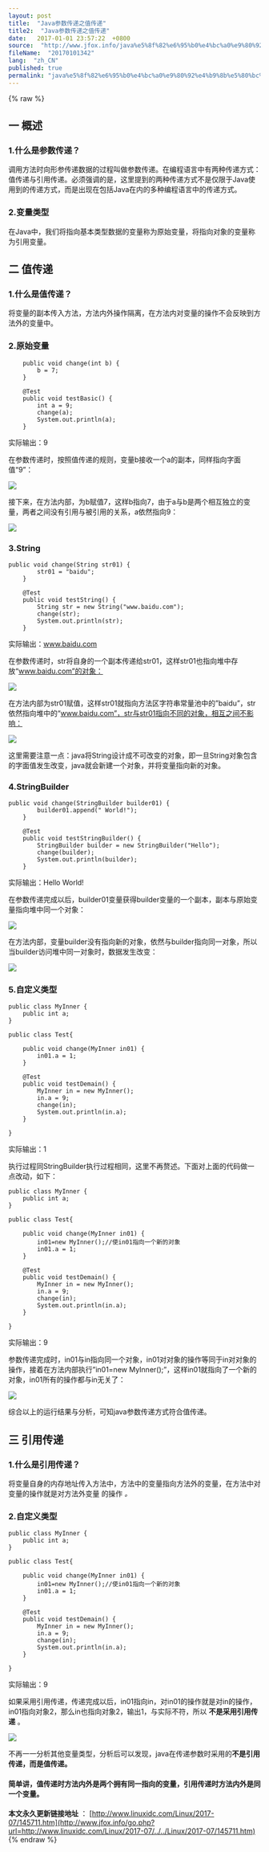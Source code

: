 ```yaml
---
layout: post
title:  "Java参数传递之值传递"
title2:  "Java参数传递之值传递"
date:   2017-01-01 23:57:22  +0800
source:  "http://www.jfox.info/java%e5%8f%82%e6%95%b0%e4%bc%a0%e9%80%92%e4%b9%8b%e5%80%bc%e4%bc%a0%e9%80%92.html"
fileName:  "20170101342"
lang:  "zh_CN"
published: true
permalink: "java%e5%8f%82%e6%95%b0%e4%bc%a0%e9%80%92%e4%b9%8b%e5%80%bc%e4%bc%a0%e9%80%92.html"
---
```

{% raw %}
## 一 概述

### 1.什么是参数传递？

调用方法时向形参传递数据的过程叫做参数传递。在编程语言中有两种传递方式：值传递与引用传递。必须强调的是，这里提到的两种传递方式不是仅限于Java使用到的传递方式，而是出现在包括Java在内的多种编程语言中的传递方式。

### 2.变量类型

在Java中，我们将指向基本类型数据的变量称为原始变量，将指向对象的变量称为引用变量。

## 二 值传递

### 1.什么是值传递？

将变量的副本传入方法，方法内外操作隔离，在方法内对变量的操作不会反映到方法外的变量中。

### 2.原始变量

        public void change(int b) {
            b = 7;
        }
    
        @Test
        public void testBasic() {
            int a = 9;
            change(a);
            System.out.println(a);
        }

实际输出：9

在参数传递时，按照值传递的规则，变量b接收一个a的副本，同样指向字面值“9”：

![](/wp-content/uploads/2017/07/1500115525.png)

接下来，在方法内部，为b赋值7，这样b指向7，由于a与b是两个相互独立的变量，两者之间没有引用与被引用的关系，a依然指向9：

![](/wp-content/uploads/2017/07/1500115528.png)

### 3.String

    public void change(String str01) {
            str01 = "baidu";
        }
    
        @Test
        public void testString() {
            String str = new String("www.baidu.com");
            change(str);
            System.out.println(str);
        }

实际输出：www.baidu.com

在参数传递时，str将自身的一个副本传递给str01，这样str01也指向堆中存放“www.baidu.com”的对象：

![](/wp-content/uploads/2017/07/1500115529.png)

在方法内部为str01赋值，这样str01就指向方法区字符串常量池中的”baidu”，str依然指向堆中的“www.baidu.com”，str与str01指向不同的对象，相互之间不影响：

![](/wp-content/uploads/2017/07/1500115530.png)

这里需要注意一点：java将String设计成不可改变的对象，即一旦String对象包含的字面值发生改变，java就会新建一个对象，并将变量指向新的对象。

### 4.StringBuilder

    public void change(StringBuilder builder01) {
            builder01.append(" World!");
        }
    
        @Test
        public void testStringBuilder() {
            StringBuilder builder = new StringBuilder("Hello");
            change(builder);
            System.out.println(builder);
        }

实际输出：Hello World!

在参数传递完成以后，builder01变量获得builder变量的一个副本，副本与原始变量指向堆中同一个对象：

![](/wp-content/uploads/2017/07/1500115531.png)

在方法内部，变量builder没有指向新的对象，依然与builder指向同一对象，所以当builder访问堆中同一对象时，数据发生改变：

![](/wp-content/uploads/2017/07/15001155311.png)

### 5.自定义类型

    public class MyInner {
        public int a;
    }
    
    public class Test{
    
        public void change(MyInner in01) {
            in01.a = 1;
        }
    
        @Test
        public void testDemain() {
            MyInner in = new MyInner();
            in.a = 9;
            change(in);
            System.out.println(in.a);
        }
    
    }

实际输出：1

执行过程同StringBuilder执行过程相同，这里不再赘述。下面对上面的代码做一点改动，如下：

    public class MyInner {
        public int a;
    }
    
    public class Test{
    
        public void change(MyInner in01) {
            in01=new MyInner();//使in01指向一个新的对象
            in01.a = 1;
        }
    
        @Test
        public void testDemain() {
            MyInner in = new MyInner();
            in.a = 9;
            change(in);
            System.out.println(in.a);
        }
    
    }

实际输出：9

参数传递完成时，in01与in指向同一个对象，in01对对象的操作等同于in对对象的操作，接着在方法内部执行”in01=new MyInner();”，这样in01就指向了一个新的对象，in01所有的操作都与in无关了：

![](/wp-content/uploads/2017/07/15001155312.png)

综合以上的运行结果与分析，可知java参数传递方式符合值传递。

## 三 引用传递

### 1.什么是引用传递？

将变量自身的内存地址传入方法中，方法中的变量指向方法外的变量，在方法中对变量的操作就是对方法外变量 的操作 *。*

### 2.自定义类型

    public class MyInner {
        public int a;
    }
    
    public class Test{
    
        public void change(MyInner in01) {
            in01=new MyInner();//使in01指向一个新的对象
            in01.a = 1;
        }
    
        @Test
        public void testDemain() {
            MyInner in = new MyInner();
            in.a = 9;
            change(in);
            System.out.println(in.a);
        }
    
    }

实际输出：9

 如果采用引用传递，传递完成以后，in01指向in，对in01的操作就是对in的操作，in01指向对象2，那么in也指向对象2，输出1，与实际不符，所以 **不是采用引用传递** 。 

![](/wp-content/uploads/2017/07/1500115532.png)

不再一一分析其他变量类型，分析后可以发现，java在传递参数时采用的**不是引用传递，而是值传递。**

#### 简单讲，值传递时方法内外是两个拥有同一指向的变量，引用传递时方法内外是同一个变量。

**本文永久更新链接地址** ： [http://www.linuxidc.com/Linux/2017-07/145711.htm](http://www.jfox.info/go.php?url=http://www.linuxidc.com/Linux/2017-07/../../Linux/2017-07/145711.htm)
{% endraw %}
